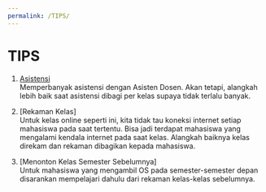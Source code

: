 ```yaml
---
permalink: /TIPS/
---
```


# TIPS

1. [Asistensi]()<br>
Memperbanyak asistensi dengan Asisten Dosen.
Akan tetapi, alangkah lebih baik saat asistensi dibagi per kelas supaya tidak terlalu banyak.

2. [Rekaman Kelas]<br>
Untuk kelas online seperti ini, kita tidak tau koneksi internet setiap mahasiswa pada saat tertentu.
Bisa jadi terdapat mahasiswa yang mengalami kendala internet pada saat kelas.
Alangkah baiknya kelas direkam dan rekaman dibagikan kepada mahasiswa.

3. [Menonton Kelas Semester Sebelumnya]<br>
Untuk mahasiswa yang mengambil OS pada semester-semester depan disarankan mempelajari dahulu dari rekaman kelas-kelas sebelumnya.
